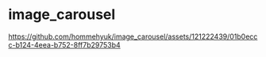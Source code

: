 # image_carousel




https://github.com/hommehyuk/image_carousel/assets/121222439/01b0eccc-b124-4eea-b752-8ff7b29753b4

